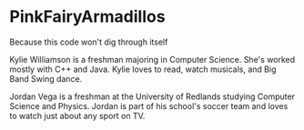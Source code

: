 PinkFairyArmadillos
===================

Because this code won't dig through itself

Kylie Williamson is a freshman majoring in Computer Science. She's worked mostly with C++ and Java. Kylie loves to read, watch musicals, and Big Band Swing dance.

Jordan Vega is a freshman at the University of Redlands studying Computer Science and Physics. Jordan is part of his school's soccer team and loves to watch just about any sport on TV. 
